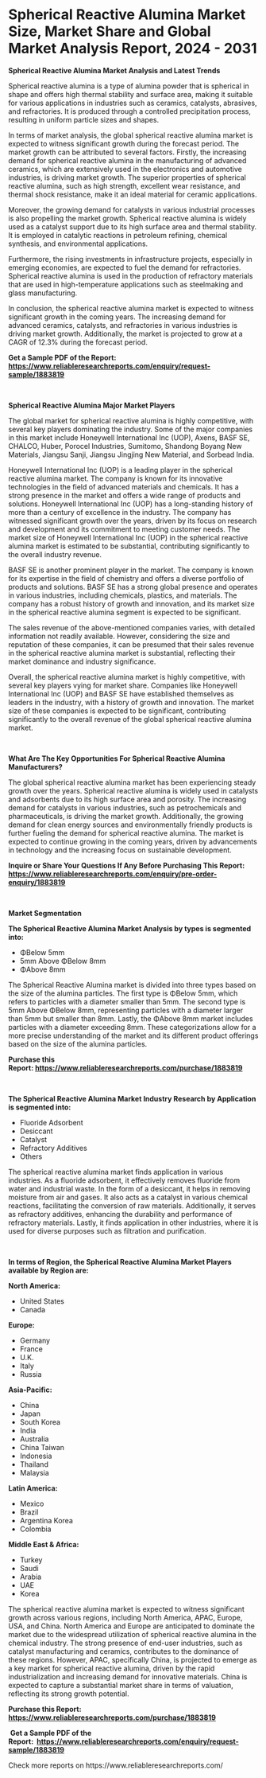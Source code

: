 <p><h1>Spherical Reactive Alumina Market Size, Market Share and Global Market Analysis Report, 2024 - 2031</h1></p><p><strong>Spherical Reactive Alumina Market Analysis and Latest Trends</strong></p>
<p><p>Spherical reactive alumina is a type of alumina powder that is spherical in shape and offers high thermal stability and surface area, making it suitable for various applications in industries such as ceramics, catalysts, abrasives, and refractories. It is produced through a controlled precipitation process, resulting in uniform particle sizes and shapes.</p><p>In terms of market analysis, the global spherical reactive alumina market is expected to witness significant growth during the forecast period. The market growth can be attributed to several factors. Firstly, the increasing demand for spherical reactive alumina in the manufacturing of advanced ceramics, which are extensively used in the electronics and automotive industries, is driving market growth. The superior properties of spherical reactive alumina, such as high strength, excellent wear resistance, and thermal shock resistance, make it an ideal material for ceramic applications.</p><p>Moreover, the growing demand for catalysts in various industrial processes is also propelling the market growth. Spherical reactive alumina is widely used as a catalyst support due to its high surface area and thermal stability. It is employed in catalytic reactions in petroleum refining, chemical synthesis, and environmental applications.</p><p>Furthermore, the rising investments in infrastructure projects, especially in emerging economies, are expected to fuel the demand for refractories. Spherical reactive alumina is used in the production of refractory materials that are used in high-temperature applications such as steelmaking and glass manufacturing.</p><p>In conclusion, the spherical reactive alumina market is expected to witness significant growth in the coming years. The increasing demand for advanced ceramics, catalysts, and refractories in various industries is driving market growth. Additionally, the market is projected to grow at a CAGR of 12.3% during the forecast period.</p></p>
<p><strong>Get a Sample PDF of the Report:&nbsp; <a href="https://www.reliableresearchreports.com/enquiry/request-sample/1883819">https://www.reliableresearchreports.com/enquiry/request-sample/1883819</a></strong></p>
<p>&nbsp;</p>
<p><strong>Spherical Reactive Alumina Major Market Players</strong></p>
<p><p>The global market for spherical reactive alumina is highly competitive, with several key players dominating the industry. Some of the major companies in this market include Honeywell International Inc (UOP), Axens, BASF SE, CHALCO, Huber, Porocel Industries, Sumitomo, Shandong Boyang New Materials, Jiangsu Sanji, Jiangsu Jingjing New Material, and Sorbead India.</p><p>Honeywell International Inc (UOP) is a leading player in the spherical reactive alumina market. The company is known for its innovative technologies in the field of advanced materials and chemicals. It has a strong presence in the market and offers a wide range of products and solutions. Honeywell International Inc (UOP) has a long-standing history of more than a century of excellence in the industry. The company has witnessed significant growth over the years, driven by its focus on research and development and its commitment to meeting customer needs. The market size of Honeywell International Inc (UOP) in the spherical reactive alumina market is estimated to be substantial, contributing significantly to the overall industry revenue.</p><p>BASF SE is another prominent player in the market. The company is known for its expertise in the field of chemistry and offers a diverse portfolio of products and solutions. BASF SE has a strong global presence and operates in various industries, including chemicals, plastics, and materials. The company has a robust history of growth and innovation, and its market size in the spherical reactive alumina segment is expected to be significant.</p><p>The sales revenue of the above-mentioned companies varies, with detailed information not readily available. However, considering the size and reputation of these companies, it can be presumed that their sales revenue in the spherical reactive alumina market is substantial, reflecting their market dominance and industry significance.</p><p>Overall, the spherical reactive alumina market is highly competitive, with several key players vying for market share. Companies like Honeywell International Inc (UOP) and BASF SE have established themselves as leaders in the industry, with a history of growth and innovation. The market size of these companies is expected to be significant, contributing significantly to the overall revenue of the global spherical reactive alumina market.</p></p>
<p>&nbsp;</p>
<p><strong>What Are The Key Opportunities For Spherical Reactive Alumina Manufacturers?</strong></p>
<p><p>The global spherical reactive alumina market has been experiencing steady growth over the years. Spherical reactive alumina is widely used in catalysts and adsorbents due to its high surface area and porosity. The increasing demand for catalysts in various industries, such as petrochemicals and pharmaceuticals, is driving the market growth. Additionally, the growing demand for clean energy sources and environmentally friendly products is further fueling the demand for spherical reactive alumina. The market is expected to continue growing in the coming years, driven by advancements in technology and the increasing focus on sustainable development.</p></p>
<p><strong>Inquire or Share Your Questions If Any Before Purchasing This Report: <a href="https://www.reliableresearchreports.com/enquiry/pre-order-enquiry/1883819">https://www.reliableresearchreports.com/enquiry/pre-order-enquiry/1883819</a></strong></p>
<p>&nbsp;</p>
<p><strong>Market Segmentation</strong></p>
<p><strong>The Spherical Reactive Alumina Market Analysis by types is segmented into:</strong></p>
<p><ul><li>ΦBelow 5mm</li><li>5mm Above ΦBelow 8mm</li><li>ΦAbove 8mm</li></ul></p>
<p><p>The Spherical Reactive Alumina market is divided into three types based on the size of the alumina particles. The first type is ΦBelow 5mm, which refers to particles with a diameter smaller than 5mm. The second type is 5mm Above ΦBelow 8mm, representing particles with a diameter larger than 5mm but smaller than 8mm. Lastly, the ΦAbove 8mm market includes particles with a diameter exceeding 8mm. These categorizations allow for a more precise understanding of the market and its different product offerings based on the size of the alumina particles.</p></p>
<p><strong>Purchase this Report:&nbsp;<a href="https://www.reliableresearchreports.com/purchase/1883819">https://www.reliableresearchreports.com/purchase/1883819</a></strong></p>
<p>&nbsp;</p>
<p><strong>The Spherical Reactive Alumina Market Industry Research by Application is segmented into:</strong></p>
<p><ul><li>Fluoride Adsorbent</li><li>Desiccant</li><li>Catalyst</li><li>Refractory Additives</li><li>Others</li></ul></p>
<p><p>The spherical reactive alumina market finds application in various industries. As a fluoride adsorbent, it effectively removes fluoride from water and industrial waste. In the form of a desiccant, it helps in removing moisture from air and gases. It also acts as a catalyst in various chemical reactions, facilitating the conversion of raw materials. Additionally, it serves as refractory additives, enhancing the durability and performance of refractory materials. Lastly, it finds application in other industries, where it is used for diverse purposes such as filtration and purification.</p></p>
<p>&nbsp;</p>
<p><strong>In terms of Region, the Spherical Reactive Alumina Market Players available by Region are:</strong></p>
<p>
    <p> <strong> North America: </strong>
        <ul>
            <li>United States</li>
            <li>Canada</li>
        </ul>
        </p> 
    <p> <strong> Europe: </strong>
        <ul>
            <li>Germany</li>
            <li>France</li>
            <li>U.K.</li>
            <li>Italy</li>
            <li>Russia</li>
        </ul>
        </p> 
    <p> <strong> Asia-Pacific: </strong>
        <ul>
            <li>China</li>
            <li>Japan</li>
            <li>South Korea</li>
            <li>India</li>
            <li>Australia</li>
            <li>China Taiwan</li>
            <li>Indonesia</li>
            <li>Thailand</li>
            <li>Malaysia</li>
        </ul>
        </p> 
    <p> <strong> Latin America: </strong>
        <ul>
            <li>Mexico</li>
            <li>Brazil</li>
            <li>Argentina Korea</li>
            <li>Colombia</li>
        </ul>
        </p> 
    <p> <strong> Middle East & Africa: </strong>
        <ul>
            <li>Turkey</li>
            <li>Saudi</li>
            <li>Arabia</li>
            <li>UAE</li>
            <li>Korea</li>
        </ul>
    </p>
    </p>
<p><p>The spherical reactive alumina market is expected to witness significant growth across various regions, including North America, APAC, Europe, USA, and China. North America and Europe are anticipated to dominate the market due to the widespread utilization of spherical reactive alumina in the chemical industry. The strong presence of end-user industries, such as catalyst manufacturing and ceramics, contributes to the dominance of these regions. However, APAC, specifically China, is projected to emerge as a key market for spherical reactive alumina, driven by the rapid industrialization and increasing demand for innovative materials. China is expected to capture a substantial market share in terms of valuation, reflecting its strong growth potential.</p></p>
<p><strong>Purchase this Report: <a href="https://www.reliableresearchreports.com/purchase/1883819">https://www.reliableresearchreports.com/purchase/1883819</a></strong></p>
<p>&nbsp;<strong>Get a Sample PDF of the Report:&nbsp;&nbsp;<a href="https://www.reliableresearchreports.com/enquiry/request-sample/1883819">https://www.reliableresearchreports.com/enquiry/request-sample/1883819</a></strong></p>
<p><strong></strong></p>
<p>Check more reports on https://www.reliableresearchreports.com/</p>